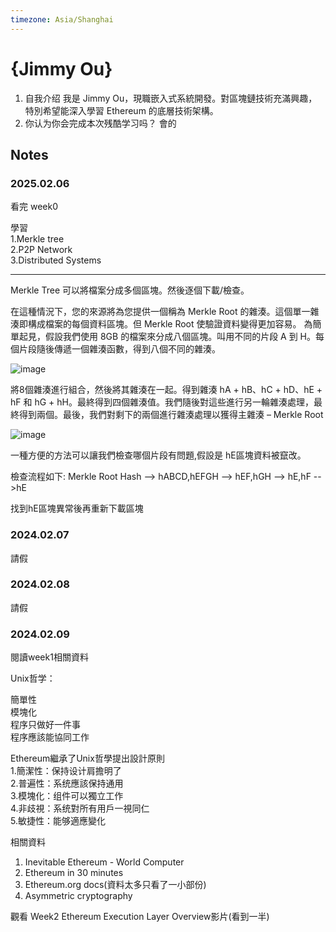 ```yaml
---
timezone: Asia/Shanghai
---
```


# {Jimmy Ou}

1. 自我介绍 
我是 Jimmy Ou，現職嵌入式系統開發。對區塊鏈技術充滿興趣，特別希望能深入學習 Ethereum 的底層技術架構。
2. 你认为你会完成本次残酷学习吗？
會的

## Notes

<!-- Content_START -->

### 2025.02.06

看完 week0 

學習 \
1.Merkle tree \
2.P2P Network\
3.Distributed Systems

---

Merkle Tree 可以將檔案分成多個區塊。然後逐個下載/檢查。

在這種情況下，您的來源將為您提供一個稱為 Merkle Root 的雜湊。這個單一雜湊即構成檔案的每個資料區塊。但 Merkle Root 使驗證資料變得更加容易。
為簡單起見，假設我們使用 8GB 的檔案來分成八個區塊。叫用不同的片段 A 到 H。每個片段隨後傳遞一個雜湊函數，得到八個不同的雜湊。

![image](https://image.binance.vision/editor-uploads/761c2fdb12a544aa873a9e9a3ada274f.png)

將8個雜湊進行組合，然後將其雜湊在一起。得到雜湊 hA + hB、hC + hD、hE + hF 和 hG + hH。最終得到四個雜湊值。我們隨後對這些進行另一輪雜湊處理，最終得到兩個。最後，我們對剩下的兩個進行雜湊處理以獲得主雜湊 – Merkle Root

![image](https://image.binance.vision/editor-uploads/3dea212055754dd2b0741845c95d3d49.png)

一種方便的方法可以讓我們檢查哪個片段有問題,假設是 hE區塊資料被竄改。

檢查流程如下:
Merkle Root Hash --> hABCD,hEFGH --> hEF,hGH --> hE,hF -->hE

找到hE區塊異常後再重新下載區塊


### 2024.02.07

請假

### 2024.02.08

請假

### 2024.02.09

閱讀week1相關資料 

Unix哲学： 

簡單性 \
模塊化 \
程序只做好一件事 \
程序應該能協同工作 

Ethereum繼承了Unix哲學提出設計原則 \
1.簡潔性：保持设计肩擔明了 \
2.普遍性：系统應該保持通用 \
3.模塊化：组件可以獨立工作 \
4.非歧視：系统對所有用戶一視同仁 \
5.敏捷性：能够適應變化 

相關資料 
1. Inevitable Ethereum - World Computer
2. Ethereum in 30 minutes
3. Ethereum.org docs(資料太多只看了一小部份)
4. Asymmetric cryptography

觀看 Week2 Ethereum Execution Layer Overview影片(看到一半)

<!-- Content_END -->
